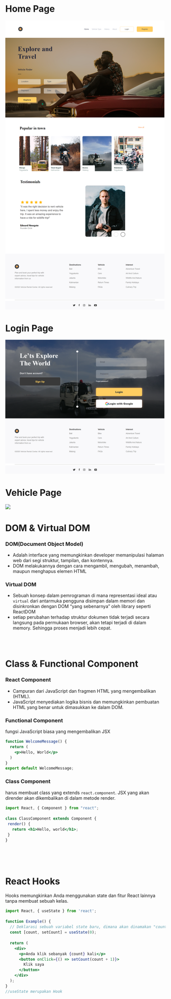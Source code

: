 # Home Page
<img src="https://github.com/ardhisaif/reactjs-rental/blob/vehicle_type/public/home%20page.png?raw=true" data-canonical-src="https://gyazo.com/eb5c5741b6a9a16c692170a41a49c858.png" width="500" />

# Login Page
<img src="https://github.com/ardhisaif/reactjs-rental/blob/vehicle_type/public/login%20page.png?raw=true" data-canonical-src="https://gyazo.com/eb5c5741b6a9a16c692170a41a49c858.png" width="500" />

# Vehicle Page
<img src="https://github.com/ardhisaif/reactjs-rental/blob/vehicle_type/public/vehicle%20page.png?raw=true" data-canonical-src="https://gyazo.com/eb5c5741b6a9a16c692170a41a49c858.png" width="500" />

# DOM & Virtual DOM
### DOM(Document Object Model)
- Adalah interface yang memungkinkan developer memanipulasi halaman web dari segi struktur, tampilan, dan kontennya.
- DOM melakukannya dengan cara mengambil, mengubah, menambah, maupun menghapus elemen HTML

### Virtual DOM
-  Sebuah konsep dalam pemrograman di mana representasi ideal atau `virtual` dari antarmuka pengguna disimpan dalam memori dan disinkronkan dengan DOM “yang sebenarnya” oleh library seperti ReactDOM
- setiap perubahan terhadap struktur dokumen tidak terjadi secara langsung pada permukaan browser, akan tetapi terjadi di dalam memory. Sehingga proses menjadi lebih cepat.

<br/>
<br/>

# Class & Functional Component

### React Component
- Campuran dari JavaScript dan fragmen HTML yang mengembalikan (HTML).
- JavaScript menyediakan logika bisnis dan memungkinkan pembuatan HTML yang benar untuk dimasukkan ke dalam DOM. 


### Functional Component
fungsi JavaScript biasa yang mengembalikan JSX

```jsx
function WelcomeMessage() {
  return (
    <p>Hello, World</p>
  )
}
export default WelcomeMessage;
```

### Class Component
harus membuat class yang extends `react.component`. JSX yang akan dirender akan dikembalikan di dalam metode render.

```jsx
import React, { Component } from "react";

class ClassComponent extends Component {
 render() {
   return <h1>Hello, world</h1>;
 }
}
```
<br/>
<br/>
<br/>

# React Hooks
Hooks memungkinkan Anda menggunakan state dan fitur React lainnya tanpa membuat sebuah kelas.

```jsx
import React, { useState } from 'react';

function Example() {
  // Deklarasi sebuah variabel state baru, dimana akan dinamakan "count"
  const [count, setCount] = useState(0);

  return (
    <div>
      <p>Anda klik sebanyak {count} kali</p>
      <button onClick={() => setCount(count + 1)}>
        Klik saya
      </button>
    </div>
  );
}
//useState merupakan Hook
```